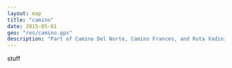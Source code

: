 ```yaml
---
layout: map
title: "camino"
date: 2015-05-01
geo: "res/camino.gpx"
description: "Part of Camino Del Norte, Camino Frances, and Ruta Vadiniense"
---
```

stuff
